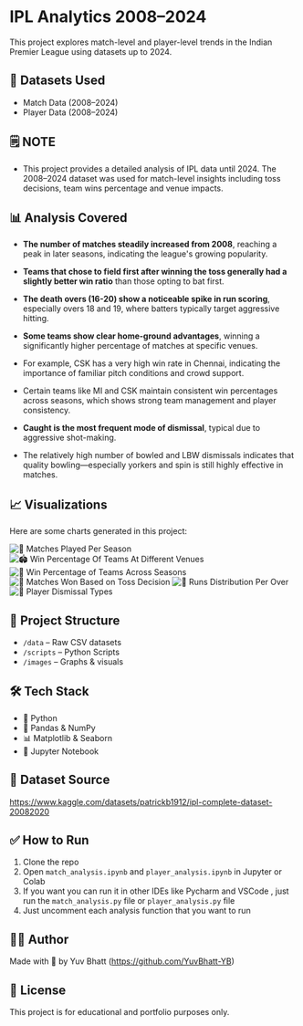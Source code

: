 # IPL Analytics 2008–2024

This project explores match-level and player-level trends in the Indian Premier League using datasets up to 2024.

## 📁 Datasets Used
- Match Data (2008–2024)
- Player Data (2008–2024)

## 🗒️ NOTE
- This project provides a detailed analysis of IPL data until 2024. 
  The 2008–2024 dataset was used for  match-level insights including toss decisions, team wins percentage and venue impacts.

## 📊 Analysis Covered

- **The number of matches steadily increased from 2008**, 
  reaching a peak in later seasons, indicating the league's growing popularity.

- **Teams that chose to field first after winning the toss generally had a slightly better win ratio** than those 
  opting to bat first.

- **The death overs (16-20) show a noticeable spike in run scoring**, especially overs 18 and 19, where batters typically 
  target aggressive hitting.

- **Some teams show clear home-ground advantages**, winning a significantly higher percentage of matches at specific venues.

- For example, CSK has a very high win rate in Chennai, indicating the importance of familiar pitch conditions 
  and crowd support.

- Certain teams like MI and CSK maintain consistent win percentages across seasons, 
  which shows strong team management and player consistency.

- **Caught is the most frequent mode of dismissal**, typical due to aggressive shot-making.

- The relatively high number of bowled and LBW dismissals indicates that quality bowling—especially 
  yorkers and spin is still highly effective in matches.

## 📈 Visualizations

Here are some charts generated in this project:

![🏏 Matches Played Per Season](images/matches_played_per_season.png)
![🏟️ Win Percentage Of Teams At Different Venues](images/win_percetange_teams_venue.png)
![🏏 Win Percentage of Teams Across Seasons](images/ipl_win_percentages_per_season.png)
![🏏 Matches Won Based on Toss Decision](images/matches_won_based_on_toss_decisions.png)
![🏏 Runs Distribution Per Over](images/run_distribution_per_over.png)
![🏏 Player Dismissal Types](images/dismissal_types.png)

## 📂 Project Structure
- `/data` – Raw CSV datasets
- `/scripts` – Python Scripts
- `/images` – Graphs & visuals

## 🛠️ Tech Stack

- 🐍 Python
- 🧮 Pandas & NumPy
- 📊 Matplotlib & Seaborn
- 🧠 Jupyter Notebook

## 📁 Dataset Source

https://www.kaggle.com/datasets/patrickb1912/ipl-complete-dataset-20082020

## ✅ How to Run

1. Clone the repo  
2. Open `match_analysis.ipynb` and `player_analysis.ipynb` in Jupyter or Colab
3. If you want you can run it in other IDEs like Pycharm and VSCode , just run the `match_analysis.py` file or
   `player_analysis.py` file
4. Just uncomment each analysis function that you want to run

## 🙋‍♂️ Author

Made with 💙 by Yuv Bhatt (https://github.com/YuvBhatt-YB)

## 📌 License

This project is for educational and portfolio purposes only.
